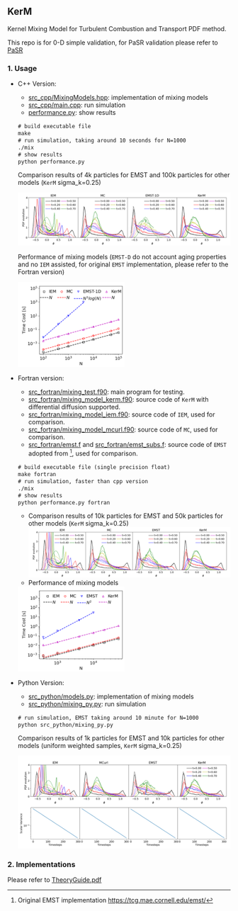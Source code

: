 ## KerM

Kernel Mixing Model for Turbulent Combustion and Transport PDF method.

This repo is for 0-D simple validation, for PaSR validation please refer to [PaSR](https://github.com/SuXY15/PaSR)

### 1. Usage

+ C++ Version:
  + [src_cpp/MixingModels.hpp](src_cpp/MixingModels.hpp): implementation of mixing models
  + [src_cpp/main.cpp](src_cpp/main.cpp): run simulation
  + [performance.py](performance.py): show results

  ```shell
  # build executable file
  make
  # run simulation, taking around 10 seconds for N=1000
  ./mix
  # show results
  python performance.py
  ```

  Comparison results of 4k particles for EMST and 100k particles for other models (`KerM` sigma_k=0.25)

  ![](figs/comparison_cpp_PoF_1996_Fig9b_uniform_4000&50000.png)
  
  Performance of mixing models (`EMST-D` do not account aging properties and no `IEM` assisted, for original `EMST` implementation, please refer to the Fortran version)
  
  <img src="figs/performance_cpp_PoF_1996_Fig9b.png" style="width:50%;" />

+ Fortran version:
  + [src_fortran/mixing_test.f90](src_fortran/mixing_test.f90): main program for testing.
  + [src_fortran/mixing_model_kerm.f90](src_fortran/mixing_model_kerm.f90): source code of `KerM` with differential diffusion supported.
  + [src_fortran/mixing_model_iem.f90](src_fortran/mixing_model_iem.f90): source code of `IEM`, used for comparison.
  + [src_fortran/mixing_model_mcurl.f90](src_fortran/mixing_model_mcurl.f90): source code of `MC`, used for comparison.
  + [src_fortran/emst.f](src_fortran/emst.f) and [src_fortran/emst_subs.f](src_fortran/emst_subs.f): source code of `EMST` adopted from [^1], used for comparison.
  ```shell
  # build executable file (single precision float)
  make fortran
  # run simulation, faster than cpp version
  ./mix
  # show results
  python performance.py fortran
  ```
  + Comparison results of 10k particles for EMST and 50k particles for other models (`KerM` sigma_k=0.25)
  ![](figs/comparison_fortran_PoF_1996_Fig9b_uniform_10000&50000.png)
  + Performance of mixing models
  <img src="figs/performance_fortran_PoF_1996_Fig9b.png" style="width:50%;" />
  
+ Python Version:
  + [src_python/models.py](src_python/models.py): implementation of mixing models
  + [src_python/mixing_py.py](src_python/mixing_py.py): run simulation

  ```shell
  # run simulation, EMST taking around 10 minute for N=1000
  python src_python/mixing_py.py
  ```
  Comparison results of 1k particles for EMST and 10k particles for other models (uniform weighted samples, `KerM` sigma_k=0.25)
  
  ![](figs/comparison_python_PoF_1996_Fig9b_uniform_1000&10000.png)
  

### 2. Implementations

Please refer to [TheoryGuide.pdf](TheoryGuide.pdf)

[^1]: Original EMST implementation https://tcg.mae.cornell.edu/emst/
